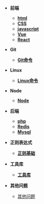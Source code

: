 - **前端**
  - **[html](html/html.md)**
  - **[CSS](css/index)**
  - **[javascript](javascript/index)**
  - **[Vue](vue/index.md)**
  - **[React](React/index.md)**
- **Git**
  - **[Git命令](Git/index)**



- **Linux**
  - **[Linux命令](linux/index.md)**



- **Node**
  - **[Node](node/index.md)**


- **后端**
  - **[php](php/index.md)**
  - **[Redis](Cache/index.md)**
  - **[Mysql](mysql/index.md)**


- **正则表达式**
  - **[正则基础](RegExp/index.md)**
- **工具库**
  - **[工具库](Tool/index)**


- **其他问题**
  - [其他问题](Others/index.md)